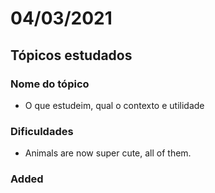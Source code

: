 # 04/03/2021

## Tópicos estudados

### Nome do tópico

* O que estudeim, qual o contexto e utilidade

### Dificuldades

* Animals are now super cute, all of them.

### Added



